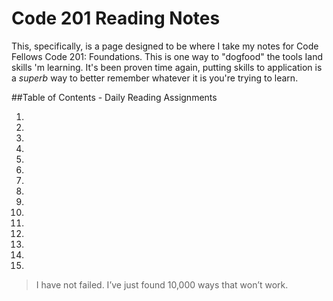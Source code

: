 # Code 201 Reading Notes
This, specifically, is a page designed to be where I take my notes for Code Fellows Code 201: Foundations. This is one way to "dogfood" the tools Iand skills 'm learning. It's been proven time again, putting skills to application is a _superb_ way to better remember whatever it is you're trying to learn.

##Table of Contents - Daily Reading Assignments

1.

2.

3.

4.

5.

6.

7.

8.

9.

10.

11.

12.

13.

14.

15.

> I have not failed. I’ve just found 10,000 ways that won’t work.
